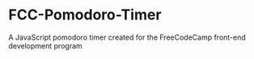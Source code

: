 # FCC-Pomodoro-Timer
A JavaScript pomodoro timer created for the FreeCodeCamp front-end development program 
